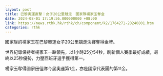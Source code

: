 ```yaml
---
layout: post
title: 巴黎奧運直擊｜女子20公里競走　國家隊楊家玉奪金
date: 2024-08-01 17:19:56.000000000 +08:00
link: https://news.rthk.hk/rthk/ch/component/k2/1764271-20240801.htm
categories: rthk
---
```


國家隊的楊家玉在巴黎奧運女子20公里競走決賽奪得金牌。

世界紀錄保持者楊家玉一路領先，以1小時25分54秒，刷新個人賽季最好成績，最終以25秒優勢，力壓西班牙選手獲得第一。

楊家玉奪得國家田徑隊今屆奧運第1金，亦是國家代表團的第11金。
